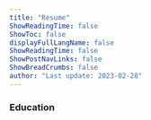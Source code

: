 ```yaml
---
title: "Resume"
ShowReadingTime: false
ShowToc: false
displayFullLangName: false
ShowReadingTime: false
ShowPostNavLinks: false
ShowBreadCrumbs: false
author: "Last update: 2023-02-28"
---
```


### Education
